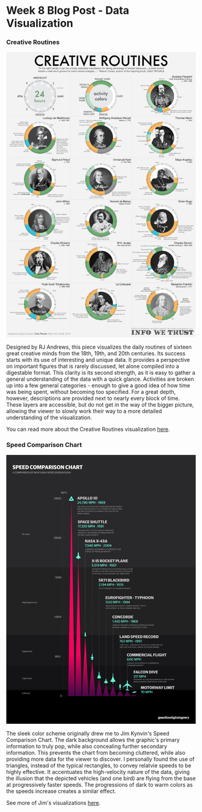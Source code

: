 # Week 8 Blog Post - Data Visualization

### Creative Routines

![Creative Routines Graphic](images/creative-routines.png "Creative Routines Graphic")

Designed by RJ Andrews, this piece visualizes the daily routines of sixteen great creative minds from the 18th, 19th, and 20th centuries. Its success starts with its use of interesting and unique data. It provides a perspective on important figures that is rarely discussed, let alone compiled into a digestable format. This clarity is its second strength, as it is easy to gather a general understanding of the data with a quick glance. Activities are broken up into a few general categories - enough to give a good idea of how time was being spent, without becoming too specified. For a great depth, however, descriptions are provided next to nearly every block of time. These layers are accessible, but do not get in the way of the bigger picture, allowing the viewer to slowly work their way to a more detailed understanding of the visualization.

You can read more about the Creative Routines visualization [here](https://infowetrust.com/creative-routines/).

### Speed Comparison Chart

![Speed Comparison Chart](images/speeds.jpeg "Speed Comparison Chart")

The sleek color scheme originally drew me to Jim Kynvin's Speed Comparison Chart. The dark background allows the graphic's primary information to truly pop, while also concealing further secondary information. This prevents the chart from becoming cluttered, while also providing more data for the viewer to discover. I personally found the use of triangles, instead of the typical rectangles, to convey relatvie speeds to be highly effective. It accentuates the high-velocity nature of the data, giving the illusion that the depicted vehicles (and one bird) are flying from the base at progressively faster speeds. The progressions of dark to warm colors as the speeds increase creates a similar effect.

See more of Jim's visualizations [here](http://isotype.co.uk).